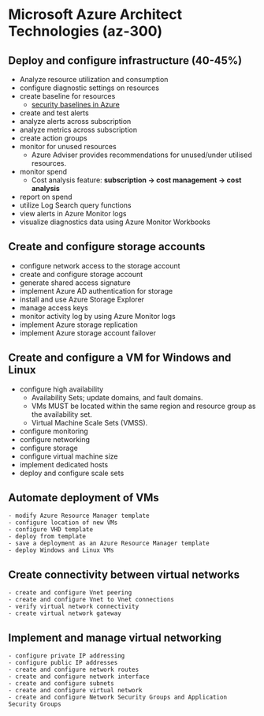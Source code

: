 # Microsoft Azure Architect Technologies (az-300)

## Deploy and configure infrastructure (40-45%)
  - Analyze resource utilization and consumption
  - configure diagnostic settings on resources
  - create baseline for resources
    * [security baselines in Azure](https://docs.microsoft.com/en-us/learn/modules/create-security-baselines/)
  - create and test alerts
  - analyze alerts across subscription
  - analyze metrics across subscription
  - create action groups
  - monitor for unused resources
    * Azure Adviser provides recommendations for unused/under utilised resources.
  - monitor spend
    * Cost analysis feature: __subscription -> cost management -> cost analysis__
  - report on spend
  - utilize Log Search query functions
  - view alerts in Azure Monitor logs
  - visualize diagnostics data using Azure Monitor Workbooks

## Create and configure storage accounts
  - configure network access to the storage account
  - create and configure storage account
  - generate shared access signature
  - implement Azure AD authentication for storage
  - install and use Azure Storage Explorer
  - manage access keys
  - monitor activity log by using Azure Monitor logs
  - implement Azure storage replication
  - implement Azure storage account failover

## Create and configure a VM for Windows and Linux
  - configure high availability
    * Availability Sets; update domains, and fault domains.
    * VMs MUST be located within the same region and resource group as the availability set.
    * Virtual Machine Scale Sets (VMSS).
  - configure monitoring
  - configure networking
  - configure storage
  - configure virtual machine size
  - implement dedicated hosts
  - deploy and configure scale sets

## Automate deployment of VMs
	- modify Azure Resource Manager template
	- configure location of new VMs
	- configure VHD template
	- deploy from template
	- save a deployment as an Azure Resource Manager template
	- deploy Windows and Linux VMs
  
## Create connectivity between virtual networks
	- create and configure Vnet peering
	- create and configure Vnet to Vnet connections
	- verify virtual network connectivity
	- create virtual network gateway

## Implement and manage virtual networking
	- configure private IP addressing
	- configure public IP addresses
	- create and configure network routes
	- create and configure network interface
	- create and configure subnets
	- create and configure virtual network
	- create and configure Network Security Groups and Application Security Groups
